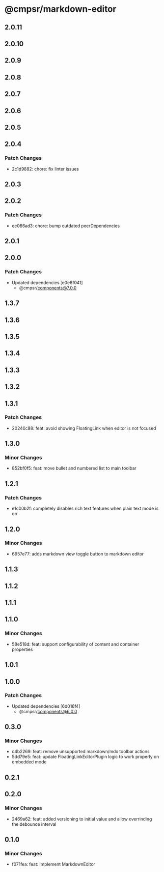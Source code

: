 # @cmpsr/markdown-editor

## 2.0.11

## 2.0.10

## 2.0.9

## 2.0.8

## 2.0.7

## 2.0.6

## 2.0.5

## 2.0.4

### Patch Changes

- 2c1d9882: chore: fix linter issues

## 2.0.3

## 2.0.2

### Patch Changes

- ec086ad3: chore: bump outdated peerDependencies

## 2.0.1

## 2.0.0

### Patch Changes

- Updated dependencies [e0e8f041]
  - @cmpsr/components@7.0.0

## 1.3.7

## 1.3.6

## 1.3.5

## 1.3.4

## 1.3.3

## 1.3.2

## 1.3.1

### Patch Changes

- 20240c88: feat: avoid showing FloatingLink when editor is not focused

## 1.3.0

### Minor Changes

- 852bf0f5: feat: move bullet and numbered list to main toolbar

## 1.2.1

### Patch Changes

- e1c00b2f: completely disables rich text features when plain text mode is on

## 1.2.0

### Minor Changes

- 6957e77: adds markdown view toggle button to markdown editor

## 1.1.3

## 1.1.2

## 1.1.1

## 1.1.0

### Minor Changes

- 58e518d: feat: support configurability of content and container properties

## 1.0.1

## 1.0.0

### Patch Changes

- Updated dependencies [6d016f4]
  - @cmpsr/components@6.0.0

## 0.3.0

### Minor Changes

- c4b2269: feat: remove unsupported markdown/mdx toolbar actions
- 5dd79e5: feat: update FloatingLinkEditorPlugin logic to work properly on embedded mode

## 0.2.1

## 0.2.0

### Minor Changes

- 2469a62: feat: added versioning to initial value and allow overrinding the debounce interval

## 0.1.0

### Minor Changes

- f071fea: feat: implement MarkdownEditor
